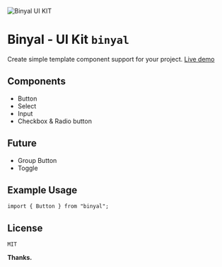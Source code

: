 ![Binyal UI KIT](https://repository-images.githubusercontent.com/455444301/5d1e5b0a-ab42-4f54-882f-75414961950a)

# Binyal - UI Kit `binyal`

Create simple template component support for your project.
[Live demo](https://binyal.xyz/)

## Components

- Button
- Select
- Input
- Checkbox & Radio button

## Future

- Group Button
- Toggle

## Example Usage

```
import { Button } from "binyal";
```

## License

`MIT`

**Thanks.**

